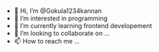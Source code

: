 - 👋 Hi, I’m @Gokula1234kannan
- 👀 I’m interested in programming
- 🌱 I’m currently learning frontend developement
- 💞️ I’m looking to collaborate on ...
- 📫 How to reach me ...

<!---
Gokula1234kannan/Gokula1234kannan is a ✨ special ✨ repository because its `README.md` (this file) appears on your GitHub profile.
You can click the Preview link to take a look at your changes.
--->
